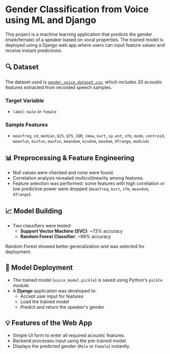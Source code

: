 # Gender Classification from Voice using ML and Django

This project is a machine learning application that predicts the gender (male/female) of a speaker based on vocal properties. The trained model is deployed using a Django web app where users can input feature values and receive instant predictions.

## 🔍 Dataset

The dataset used is [`gender_voice_dataset.csv`](https://www.kaggle.com/datasets/primaryobjects/voicegender), which includes 20 acoustic features extracted from recorded speech samples.

### Target Variable
- `label`: `male` or `female`

### Sample Features
- `meanfreq`, `sd`, `median`, `Q25`, `Q75`, `IQR`, `skew`, `kurt`, `sp.ent`, `sfm`, `mode`, `centroid`, `meanfun`, `minfun`, `maxfun`, `meandom`, `mindom`, `maxdom`, `dfrange`, `modindx`

## 📊 Preprocessing & Feature Engineering

- Null values were checked and none were found.
- Correlation analysis revealed multicollinearity among features.
- Feature selection was performed: some features with high correlation or low predictive power were dropped (`meanfreq`, `kurt`, `sfm`, `meandom`, `dfrange`).

## 📈 Model Building

- Two classifiers were tested:
  - **Support Vector Machine (SVC)**: ~73% accuracy
  - **Random Forest Classifier**: ~98% accuracy

Random Forest showed better generalization and was selected for deployment.

## 🧠 Model Deployment

- The trained model (`voice_model.pickle`) is saved using Python's `pickle` module.
- A **Django** application was developed to:
  - Accept user input for features
  - Load the trained model
  - Predict and return the speaker's gender

## 💡 Features of the Web App

- Simple UI form to enter all required acoustic features.
- Backend processes input using the pre-trained model.
- Displays the predicted gender (`Male` or `Female`) instantly.


